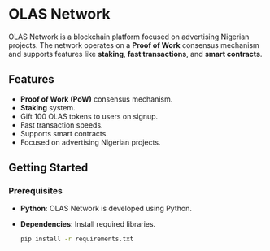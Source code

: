 # OLAS Network

OLAS Network is a blockchain platform focused on advertising Nigerian projects. The network operates on a **Proof of Work** consensus mechanism and supports features like **staking**, **fast transactions**, and **smart contracts**.

## Features
- **Proof of Work (PoW)** consensus mechanism.
- **Staking** system.
- Gift 100 OLAS tokens to users on signup.
- Fast transaction speeds.
- Supports smart contracts.
- Focused on advertising Nigerian projects.

## Getting Started

### Prerequisites

- **Python**: OLAS Network is developed using Python.
- **Dependencies**: Install required libraries.
  
  ```bash
  pip install -r requirements.txt